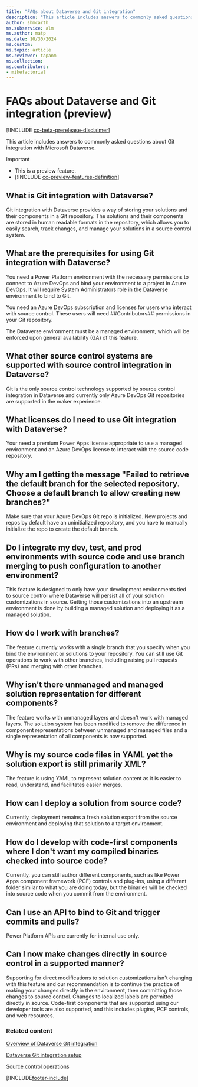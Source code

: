 ```yaml
---
title: "FAQs about Dataverse and Git integration"
description: "This article includes answers to commonly asked questions about Git integration with Microsoft Dataverse."
author: shmcarth
ms.subservice: alm
ms.author: matp
ms.date: 10/30/2024
ms.custom: 
ms.topic: article
ms.reviewer: tapanm
ms.collection: 
ms.contributors:
- mikefactorial
---
```


# FAQs about Dataverse and Git integration (preview)

[!INCLUDE [cc-beta-prerelease-disclaimer](../../includes/cc-beta-prerelease-disclaimer.md)]

This article includes answers to commonly asked questions about Git integration with Microsoft Dataverse.

> [!IMPORTANT]
>
> - This is a preview feature.
> - [!INCLUDE [cc-preview-features-definition](../../includes/cc-preview-features-definition.md)]

## What is Git integration with Dataverse?

Git integration with Dataverse provides a way of storing your solutions and their components in a Git repository. The solutions and their components are stored in human readable formats in the repository, which allows you to easily search, track changes, and manage your solutions in a source control system.

## What are the prerequisites for using Git integration with Dataverse?

You need a Power Platform environment with the necessary permissions to connect to Azure DevOps and bind your environment to a project in Azure DevOps. It will require System Administrators role in the Dataverse environment to bind to Git.  

You need an Azure DevOps subscription and licenses for users who interact with source control.  These users will need ##Contributors## permissions in your Git repository.

The Dataverse environment must be a managed environment, which will be enforced upon general availability (GA) of this feature.

## What other source control systems are supported with source control integration in Dataverse?

Git is the only source control technology supported by source control integration in Dataverse and currently only Azure DevOps Git repositories are supported in the maker experience.

## What licenses do I need to use Git integration with Dataverse?

Your need a premium Power Apps license appropriate to use a managed environment and an Azure DevOps license to interact with the source code repository.

## Why am I getting the message "Failed to retrieve the default branch for the selected repository. Choose a default branch to allow creating new branches?"

Make sure that your Azure DevOps Git repo is initialized. New projects and repos by default have an uninitialized repository, and you have to manually initialize the repo to create the default branch.

## Do I integrate my dev, test, and prod environments with source code and use branch merging to push configuration to another environment?

This feature is designed to only have your development environments tied to source control where Dataverse will persist all of your solution customizations in source. Getting those customizations into an upstream environment is done by building a managed solution and deploying it as a managed solution.

## How do I work with branches?

The feature currently works with a single branch that you specify when you bind the environment or solutions to your repository.  You can still use Git operations to work with other branches, including raising pull requests (PRs) and merging with other branches.

## Why isn't there unmanaged and managed solution representation for different components?

The feature works with unmanaged layers and doesn't work with managed layers. The solution system has been modified to remove the difference in component representations between unmanaged and managed files and a single representation of all components is now supported.

## Why is my source code files in YAML yet the solution export is still primarily XML?

The feature is using YAML to represent solution content as it is easier to read, understand, and facilitates easier merges.

## How can I deploy a solution from source code?

Currently, deployment remains a fresh solution export from the source environment and deploying that solution to a target environment.

## How do I develop with code-first components where I don't want my compiled binaries checked into source code?

Currently, you can still author different components, such as like Power Apps component framework (PCF) controls and plug-ins, using a different folder similar to what you are doing today, but the binaries will be checked into source code when you commit from the environment.

## Can I use an API to bind to Git and trigger commits and pulls?

Power Platform APIs are currently for internal use only.

## Can I now make changes directly in source control in a supported manner?

Supporting for direct modifications to solution customizations isn't changing with this feature and our recommendation is to continue the practice of making your changes directly in the environment, then committing those changes to source control. Changes to localized labels are permitted directly in source.  Code-first components that are supported using our developer tools are also supported, and this includes plugins, PCF controls, and web resources.

### Related content

[Overview of Dataverse Git integration](overview.md)

[Dataverse Git integration setup](connecting-to-git.md)

[Source control operations](source-control-operations.md)

[!INCLUDE[footer-include](../../includes/footer-banner.md)]
